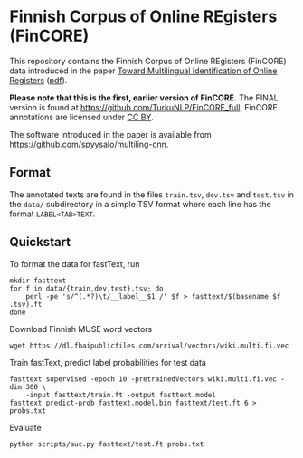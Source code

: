 # Finnish Corpus of Online REgisters (FinCORE)

This repository contains the Finnish Corpus of Online REgisters (FinCORE)
data introduced in the paper
[Toward Multilingual Identification of Online Registers](https://www.aclweb.org/anthology/W19-6130/) ([pdf](https://www.aclweb.org/anthology/W19-6130)).

**Please note that this is the first, earlier version of FinCORE.** The FINAL version is found at https://github.com/TurkuNLP/FinCORE_full.
FinCORE annotations are licensed under
[CC BY](http://creativecommons.org/licenses/by-sa/4.0/).

The software introduced in the paper is available from
<https://github.com/spyysalo/multiling-cnn>.

## Format

The annotated texts are found in the files `train.tsv`, `dev.tsv` and
`test.tsv` in the `data/` subdirectory in a simple TSV format where each
line has the format `LABEL<TAB>TEXT`.

## Quickstart

To format the data for fastText, run

```
mkdir fasttext
for f in data/{train,dev,test}.tsv; do
    perl -pe 's/^(.*?)\t/__label__$1 /' $f > fasttext/$(basename $f .tsv).ft
done
```

Download Finnish MUSE word vectors

```
wget https://dl.fbaipublicfiles.com/arrival/vectors/wiki.multi.fi.vec
```

Train fastText, predict label probabilities for test data

```
fasttext supervised -epoch 10 -pretrainedVectors wiki.multi.fi.vec -dim 300 \
    -input fasttext/train.ft -output fasttext.model
fasttext predict-prob fasttext.model.bin fasttext/test.ft 6 > probs.txt
```

Evaluate

```
python scripts/auc.py fasttext/test.ft probs.txt
```
